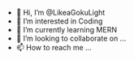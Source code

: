 - 👋 Hi, I’m @LikeaGokuLight
- 👀 I’m interested in Coding
- 🌱 I’m currently learning MERN
- 💞️ I’m looking to collaborate on ...
- 📫 How to reach me ...

<!---
LikeaGokuLight/LikeaGokuLight is a ✨ special ✨ repository because its `README.md` (this file) appears on your GitHub profile.
You can click the Preview link to take a look at your changes.
--->
